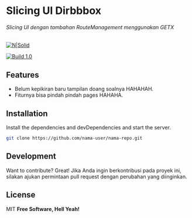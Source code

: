 # Slicing UI Dirbbbox
###### Slicing UI dengan tambahan RouteManagement menggunakan GETX
[![N|Solid](https://cldup.com/dTxpPi9lDf.thumb.png)](https://nodesource.com/products/nsolid)

[![Build 1.0](https://travis-ci.org/joemccann/dillinger.svg?branch=master)](https://travis-ci.org/joemccann/dillinger)


## Features

- Belum kepikiran baru tampilan doang soalnya HAHAHAH.
- Fiturnya bisa pindah pindah pages HAHAHA.

## Installation


Install the dependencies and devDependencies and start the server.

```sh
git clone https://github.com/nama-user/nama-repo.git
```

## Development

Want to contribute? Great!
Jika Anda ingin berkontribusi pada proyek ini, silakan ajukan permintaan pull request dengan perubahan yang diinginkan.

## License

MIT
**Free Software, Hell Yeah!**


